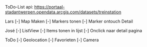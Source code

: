 ToDo-List
api: https://portaal-stadantwerpen.opendata.arcgis.com/datasets/treinstation

Lars
[-] Map Maken
[-] Markers tonen
[-] Marker ontouch Detail



José
[-] ListView
[-] Items tonen in lijst
[-] Onclick naar detail pagina


ToDo
[-] Geolocation
[-] Favorieten
[-] Camera